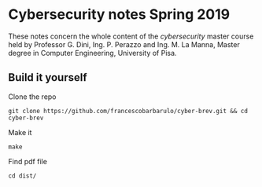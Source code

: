 # Cybersecurity notes Spring 2019

These notes concern the whole content of the _cybersecurity_ master course held by Professor G. Dini, Ing. P. Perazzo and Ing. M. La Manna, Master degree in Computer Engineering, University of Pisa.

## Build it yourself

Clone the repo

```
git clone https://github.com/francescobarbarulo/cyber-brev.git && cd cyber-brev
```

Make it

```
make
```

Find pdf file

```
cd dist/
```
